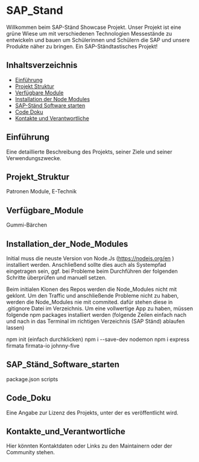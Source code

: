 # SAP_Stand
Willkommen beim SAP-Ständ Showcase Projekt. Unser Projekt ist eine grüne Wiese um mit verschiedenen Technologien Messestände zu entwickeln und bauen um Schülerinnen und Schülern die SAP und unsere Produkte näher zu bringen. 
Ein SAP-Ständtastisches Projekt!

## Inhaltsverzeichnis

- [Einführung](#Einführung)
- [Projekt Struktur](#Projekt_Struktur)
- [Verfügbare Module](#Verfügbare_Module)
- [Installation der Node Modules](#Installation_der_Node_Modules)
- [SAP-Ständ Software starten](#SAP_Ständ_Software_starten)
- [Code Doku](#Code_Doku)
- [Kontakte und Verantwortliche](#Kontakte_und_Verantwortliche)

## Einführung

Eine detaillierte Beschreibung des Projekts, seiner Ziele und seiner Verwendungszwecke.

## Projekt_Struktur

Patronen Module,
E-Technik


## Verfügbare_Module

Gummi-Bärchen

## Installation_der_Node_Modules
Initial muss die neuste Version von Node.Js (https://nodejs.org/en ) installiert werden. Anschließend sollte dies auch als Systempfad eingetragen sein, ggf. bei Probleme beim Durchführen der folgenden Schritte überprüfen und manuell setzen. 

Beim initialen Klonen des Repos werden die Node_Modules nicht mit geklont. Um den Traffic und anschließende Probleme nicht zu haben, werden die Node_Modules nie mit commited. dafür stehen diese in .gitignore Datei im Verzeichnis. Um eine vollwertige App zu haben, müssen folgende npm packages installiert werden (folgende Zeilen einfach nach und nach in das Terminal im richtigen Verzeichnis (SAP Ständ) ablaufen lassen)

npm init (einfach durchklicken)
npm i --save-dev nodemon 
npm i express firmata firmata-io johnny-five 

## SAP_Ständ_Software_starten

package.json scripts

## Code_Doku

Eine Angabe zur Lizenz des Projekts, unter der es veröffentlicht wird.

## Kontakte_und_Verantwortliche

Hier könnten Kontaktdaten oder Links zu den Maintainern oder der Community stehen.

